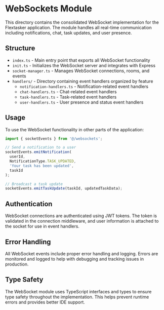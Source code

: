 # WebSockets Module

This directory contains the consolidated WebSocket implementation for the Flextasker application. The module handles all real-time communication including notifications, chat, task updates, and user presence.

## Structure

- `index.ts` - Main entry point that exports all WebSocket functionality
- `init.ts` - Initializes the WebSocket server and integrates with Express
- `socket-manager.ts` - Manages WebSocket connections, rooms, and events
- `handlers/` - Directory containing event handlers organized by feature
  - `notification-handlers.ts` - Notification-related event handlers
  - `chat-handlers.ts` - Chat-related event handlers
  - `task-handlers.ts` - Task-related event handlers
  - `user-handlers.ts` - User presence and status event handlers

## Usage

To use the WebSocket functionality in other parts of the application:

```typescript
import { socketEvents } from '@/websockets';

// Send a notification to a user
socketEvents.emitNotification(
  userId, 
  NotificationType.TASK_UPDATED,
  'Your task has been updated',
  taskId
);

// Broadcast a task update
socketEvents.emitTaskUpdate(taskId, updatedTaskData);
```

## Authentication

WebSocket connections are authenticated using JWT tokens. The token is validated in the connection middleware, and user information is attached to the socket for use in event handlers.

## Error Handling

All WebSocket events include proper error handling and logging. Errors are monitored and logged to help with debugging and tracking issues in production.

## Type Safety

The WebSocket module uses TypeScript interfaces and types to ensure type safety throughout the implementation. This helps prevent runtime errors and provides better IDE support.
